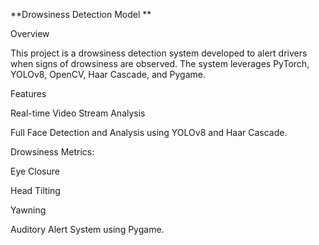**Drowsiness Detection Model
**

Overview

This project is a drowsiness detection system developed to alert drivers when signs of drowsiness are observed. The system leverages PyTorch, YOLOv8, OpenCV, Haar Cascade, and Pygame. 

Features

Real-time Video Stream Analysis

Full Face Detection and Analysis using YOLOv8 and Haar Cascade.

Drowsiness Metrics:

  Eye Closure
  
  Head Tilting
  
  Yawning

Auditory Alert System using Pygame.
